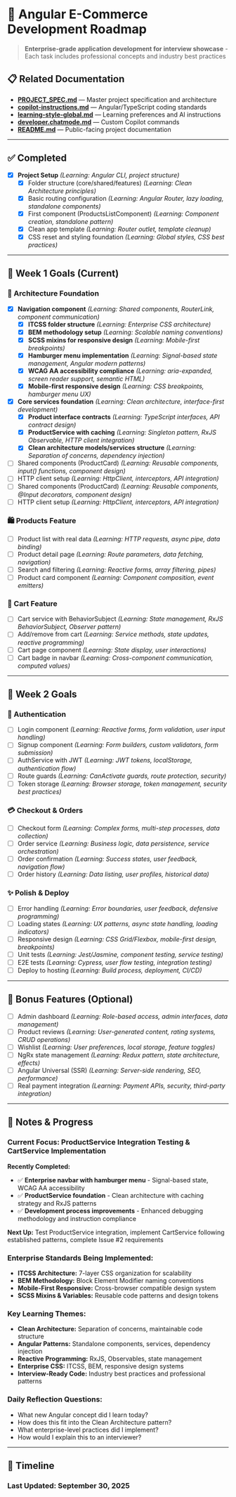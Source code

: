 # 🚀 Angular E-Commerce Development Roadmap

> **Enterprise-grade application development for interview showcase** - Each task includes professional concepts and industry best practices

## 📋 Related Documentation

- **[PROJECT_SPEC.md](.github/PROJECT_SPEC.md)** — Master project specification and architecture
- **[copilot-instructions.md](.github/copilot-instructions.md)** — Angular/TypeScript coding standards
- **[learning-style-global.md](.github/learning-style-global.md)** — Learning preferences and AI instructions
- **[developer.chatmode.md](.github/chatmodes/developer.chatmode.md)** — Custom Copilot commands
- **[README.md](README.md)** — Public-facing project documentation

---

## ✅ Completed

- [x] **Project Setup** *(Learning: Angular CLI, project structure)*
  - [x] Folder structure (core/shared/features) *(Learning: Clean Architecture principles)*
  - [x] Basic routing configuration *(Learning: Angular Router, lazy loading, standalone components)*
  - [x] First component (ProductsListComponent) *(Learning: Component creation, standalone pattern)*
  - [x] Clean app template *(Learning: Router outlet, template cleanup)*
  - [x] CSS reset and styling foundation *(Learning: Global styles, CSS best practices)*

---

## 🎯 Week 1 Goals (Current)

### **📐 Architecture Foundation**

- [x] **Navigation component** *(Learning: Shared components, RouterLink, component communication)*
  - [x] **ITCSS folder structure** *(Learning: Enterprise CSS architecture)*
  - [x] **BEM methodology setup** *(Learning: Scalable naming conventions)*
  - [x] **SCSS mixins for responsive design** *(Learning: Mobile-first breakpoints)*
  - [x] **Hamburger menu implementation** *(Learning: Signal-based state management, Angular modern patterns)*
  - [x] **WCAG AA accessibility compliance** *(Learning: aria-expanded, screen reader support, semantic HTML)*
  - [x] **Mobile-first responsive design** *(Learning: CSS breakpoints, hamburger menu UX)*
- [x] **Core services foundation** *(Learning: Clean architecture, interface-first development)*
  - [x] **Product interface contracts** *(Learning: TypeScript interfaces, API contract design)*
  - [x] **ProductService with caching** *(Learning: Singleton pattern, RxJS Observable, HTTP client integration)*
  - [x] **Clean architecture models/services structure** *(Learning: Separation of concerns, dependency injection)*
- [ ] Shared components (ProductCard) *(Learning: Reusable components, input() functions, component design)*
- [ ] HTTP client setup *(Learning: HttpClient, interceptors, API integration)*
- [ ] Shared components (ProductCard) *(Learning: Reusable components, @Input decorators, component design)*
- [ ] HTTP client setup *(Learning: HttpClient, interceptors, API integration)*

### **🛍️ Products Feature**

- [ ] Product list with real data *(Learning: HTTP requests, async pipe, data binding)*
- [ ] Product detail page *(Learning: Route parameters, data fetching, navigation)*
- [ ] Search and filtering *(Learning: Reactive forms, array filtering, pipes)*
- [ ] Product card component *(Learning: Component composition, event emitters)*

### **🛒 Cart Feature**

- [ ] Cart service with BehaviorSubject *(Learning: State management, RxJS BehaviorSubject, Observer pattern)*
- [ ] Add/remove from cart *(Learning: Service methods, state updates, reactive programming)*
- [ ] Cart page component *(Learning: State display, user interactions)*
- [ ] Cart badge in navbar *(Learning: Cross-component communication, computed values)*

---

## 🎯 Week 2 Goals

### **🔐 Authentication**

- [ ] Login component *(Learning: Reactive forms, form validation, user input handling)*
- [ ] Signup component *(Learning: Form builders, custom validators, form submission)*
- [ ] AuthService with JWT *(Learning: JWT tokens, localStorage, authentication flow)*
- [ ] Route guards *(Learning: CanActivate guards, route protection, security)*
- [ ] Token storage *(Learning: Browser storage, token management, security best practices)*

### **💳 Checkout & Orders**

- [ ] Checkout form *(Learning: Complex forms, multi-step processes, data collection)*
- [ ] Order service *(Learning: Business logic, data persistence, service orchestration)*
- [ ] Order confirmation *(Learning: Success states, user feedback, navigation flow)*
- [ ] Order history *(Learning: Data listing, user profiles, historical data)*

### **✨ Polish & Deploy**

- [ ] Error handling *(Learning: Error boundaries, user feedback, defensive programming)*
- [ ] Loading states *(Learning: UX patterns, async state handling, loading indicators)*
- [ ] Responsive design *(Learning: CSS Grid/Flexbox, mobile-first design, breakpoints)*
- [ ] Unit tests *(Learning: Jest/Jasmine, component testing, service testing)*
- [ ] E2E tests *(Learning: Cypress, user flow testing, integration testing)*
- [ ] Deploy to hosting *(Learning: Build process, deployment, CI/CD)*

---

## 🌟 Bonus Features (Optional)

- [ ] Admin dashboard *(Learning: Role-based access, admin interfaces, data management)*
- [ ] Product reviews *(Learning: User-generated content, rating systems, CRUD operations)*
- [ ] Wishlist *(Learning: User preferences, local storage, feature toggles)*
- [ ] NgRx state management *(Learning: Redux pattern, state architecture, effects)*
- [ ] Angular Universal (SSR) *(Learning: Server-side rendering, SEO, performance)*
- [ ] Real payment integration *(Learning: Payment APIs, security, third-party integration)*

---

## 📝 Notes & Progress

### **Current Focus:** ProductService Integration Testing & CartService Implementation

**Recently Completed:**

- ✅ **Enterprise navbar with hamburger menu** - Signal-based state, WCAG AA accessibility
- ✅ **ProductService foundation** - Clean architecture with caching strategy and RxJS patterns
- ✅ **Development process improvements** - Enhanced debugging methodology and instruction compliance

**Next Up:** Test ProductService integration, implement CartService following established patterns, complete Issue #2 requirements

### **Enterprise Standards Being Implemented:**

- **ITCSS Architecture:** 7-layer CSS organization for scalability
- **BEM Methodology:** Block Element Modifier naming conventions
- **Mobile-First Responsive:** Cross-browser compatible design system
- **SCSS Mixins & Variables:** Reusable code patterns and design tokens

### **Key Learning Themes:**

- **Clean Architecture:** Separation of concerns, maintainable code structure
- **Angular Patterns:** Standalone components, services, dependency injection
- **Reactive Programming:** RxJS, Observables, state management
- **Enterprise CSS:** ITCSS, BEM, responsive design systems
- **Interview-Ready Code:** Industry best practices and professional patterns

### **Daily Reflection Questions:**

- What new Angular concept did I learn today?
- How does this fit into the Clean Architecture pattern?
- What enterprise-level practices did I implement?
- How would I explain this to an interviewer?

---

## 📅 Timeline

### Last Updated: September 30, 2025
